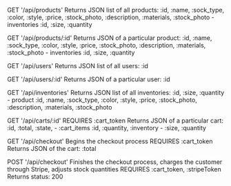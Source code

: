 GET '/api/products'
Returns JSON list of all products:
  :id, :name, :sock_type, :color, :style, :price, :stock_photo, :description, :materials, :stock_photo
    - inventories
      :id, :size, :quantity

GET '/api/products/:id'
Returns JSON of a particular product:
  :id, :name, :sock_type, :color, :style, :price, :stock_photo, :description, :materials, :stock_photo
    - inventories
      :id, :size, :quantity

GET '/api/users'
Returns JSON list of all users:
  :id

GET '/api/users/:id'
Returns JSON of a particular user:
  :id

GET '/api/inventories'
Returns JSON list of all inventories:
  :id, :size, :quantity
    - product
      :id, :name, :sock_type, :color, :style, :price, :stock_photo, :description, :materials, :stock_photo

GET '/api/carts/:id'
REQUIRES :cart_token
Returns JSON of a particular cart:
  :id, :total, :state,
    - :cart_items
      :id, :quantity, :inventory
        - :size, :quantity

GET '/api/checkout'
Begins the checkout process
REQUIRES :cart_token
Returns JSON of the cart:
  :total

POST '/api/checkout'
Finishes the checkout process, charges the customer through Stripe, adjusts stock quantities
REQUIRES :cart_token, :stripeToken
Returns status: 200
